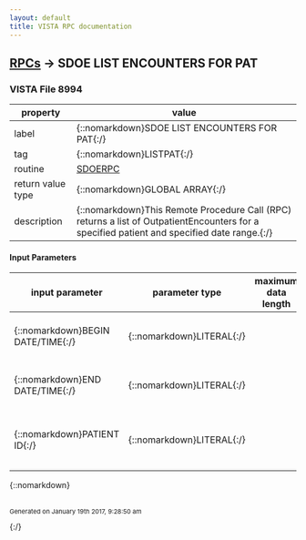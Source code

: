```yaml
---
layout: default
title: VISTA RPC documentation
---
```




## [RPCs](TableOfContent.md) &#8594; SDOE LIST ENCOUNTERS FOR PAT 



### VISTA File 8994 


 property | value 
--- | --- 
 label | {::nomarkdown}SDOE LIST ENCOUNTERS FOR PAT{:/}
 tag | {::nomarkdown}LISTPAT{:/}
 routine | [SDOERPC](http://code.osehra.org/dox/Routine_SDOERPC_source.html)
 return value type | {::nomarkdown}GLOBAL ARRAY{:/}
 description | {::nomarkdown}This Remote Procedure Call (RPC) returns a list of OutpatientEncounters for a specified patient and specified date range.{:/}

#### Input Parameters

| input parameter | parameter type | maximum data length | required | description | 
| --- | --- | --- | --- | --- | 
| {::nomarkdown}BEGIN DATE/TIME{:/} | {::nomarkdown}LITERAL{:/} |  | {::nomarkdown}true{:/} | {::nomarkdown}Beginning date and time in VA FileMan format.Time is optional.{:/} | 
| {::nomarkdown}END DATE/TIME{:/} | {::nomarkdown}LITERAL{:/} |  | {::nomarkdown}true{:/} | {::nomarkdown}End date and time in VA FileMan format.Time is optional.{:/} | 
| {::nomarkdown}PATIENT ID{:/} | {::nomarkdown}LITERAL{:/} |  | {::nomarkdown}true{:/} | {::nomarkdown}This is the internal entry number of an entry in the PATIENT [#2 - ^DPT] file.{:/} | 

{::nomarkdown} <br/><br/><p style="font-size: 11px">Generated on January 19th 2017, 9:28:50 am</p>{:/}